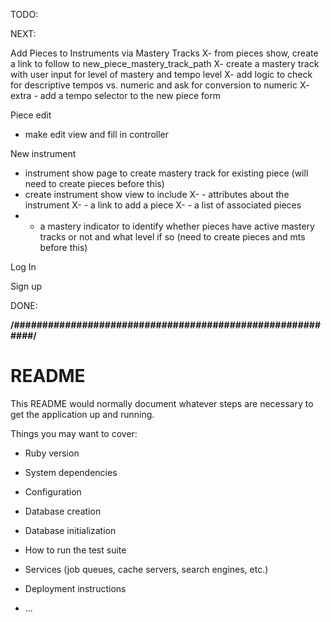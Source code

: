 TODO:

NEXT:

Add Pieces to Instruments via Mastery Tracks
X- from pieces show, create a link to follow to new_piece_mastery_track_path
X- create a mastery track with user input for level of mastery and tempo level
X- add logic to check for descriptive tempos vs. numeric and ask for  conversion to numeric
X- extra - add a tempo selector to the new piece form

Piece edit
- make edit view  and fill in controller 

New instrument

- instrument show page to create mastery track for existing piece (will  need to  create pieces  before this)
- create instrument show view to include
X- - attributes about the instrument
X- - a link to add a piece
X- - a list of associated pieces
- - a mastery indicator to identify whether pieces have active mastery tracks or not and what level if so (need to create
			pieces and mts before this)

Log In

Sign up


DONE:





**/##########################################################/**
# README

This README would normally document whatever steps are necessary to get the
application up and running.

Things you may want to cover:

* Ruby version

* System dependencies

* Configuration

* Database creation

* Database initialization

* How to run the test suite

* Services (job queues, cache servers, search engines, etc.)

* Deployment instructions

* ...
